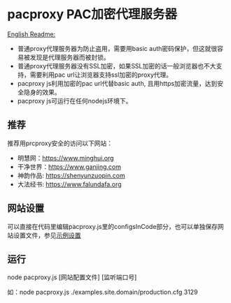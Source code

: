 # pacproxy PAC加密代理服务器
[English Readme:](README_EN\.md)

* 普通proxy代理服务器为防止盗用，需要用basic auth密码保护，但这就很容易被发现是代理服务器而被封锁。
* 普通proxy代理服务器没有SSL加密，如果SSL加密的话一般浏览器也不大支持，需要利用pac url让浏览器支持ssl加密的proxy代理。
* pacproxy js利用加密的pac url代替basic auth, 且用https加密流量，达到安全隐身的效果。
* pacproxy js可运行在任何nodejs环境下。

## 推荐
推荐用prcproxy安全的访问以下网站：
* 明慧网：https://www.minghui.org
* 干净世界：https://www.ganjing.com
* 神韵作品: https://shenyunzuopin.com
* 大法经书: https://www.falundafa.org

## 网站设置
可以直接在代码里编辑pacproxy.js里的configsInCode部分，也可以单独保存网站设置文件，参见[示例设置](examples\/example.site.domain)

## 运行
node pacproxy.js [网站配置文件] [监听端口号]

如：node pacproxy.js ./examples.site.domain/production.cfg 3129
